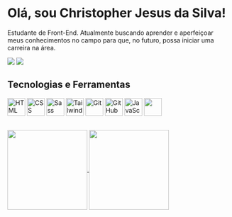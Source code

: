 # Olá, sou Christopher Jesus da Silva!

Estudante de Front-End. Atualmente buscando aprender e aperfeiçoar meus conhecimentos no campo para que, no futuro, possa iniciar uma carreira na área.

<div>
    <a href="https://www.linkedin.com/in/christopher-jesus-da-silva-49164b288/" target="_blank"><img loading="lazy" src="https://img.shields.io/badge/-LinkedIn-%230077B5?style=for-the-badge&logo=linkedin&logoColor=white" target="_blank"></a>   
    <a href = "mailto:christopher990172@gmail.com"><img loading="lazy" src="https://img.shields.io/badge/Gmail-D14836?style=for-the-badge&logo=gmail&logoColor=white" target="_blank"></a>
</div>

## Tecnologias e Ferramentas

<div>
    <img loading="lazy" alt="HTML" src="https://cdn.jsdelivr.net/gh/devicons/devicon@latest/icons/html5/html5-original.svg" width="40" />
    <img loading="lazy" alt="CSS" src="https://cdn.jsdelivr.net/gh/devicons/devicon@latest/icons/css3/css3-original.svg" width="40" />
    <img loading="lazy" alt="Sass" src="https://cdn.jsdelivr.net/gh/devicons/devicon@latest/icons/sass/sass-original.svg" width="40" />
    <img loading="lazy" alt="Tailwind" src="https://cdn.jsdelivr.net/gh/devicons/devicon@latest/icons/tailwindcss/tailwindcss-original.svg" width="40" />
    <img loading="lazy" alt="Git" src="https://cdn.jsdelivr.net/gh/devicons/devicon@latest/icons/git/git-original.svg" width="40" />
    <img loading="lazy" alt="GitHub" src="https://cdn.jsdelivr.net/gh/devicons/devicon@latest/icons/github/github-original.svg" width="40" />
    <img loading="lazy" alt="JavaScript" src="https://cdn.jsdelivr.net/gh/devicons/devicon@latest/icons/javascript/javascript-original.svg" width="40" />
    <img src="https://cdn.jsdelivr.net/gh/devicons/devicon@latest/icons/typescript/typescript-original.svg" width="40" />
</div>

##
<a href="https://github.com/krjorn">
    <img loading="lazy" height="180em" align="center" src="https://github-readme-stats.vercel.app/api/top-langs/?username=krjorn&locale=pt-br&layout=compact&langs_count=6&title_color=00ff94&text_color=f0f0f0&icon_color=00ff94&border_color=f0f0f0&bg_color=1b1b1b"/>
    <img loading="lazy" height="180em" align="center" src="https://github-readme-stats.vercel.app/api?username=krjorn&locale=pt-br&show_icons=true&include_all_commits=true&title_color=00ff94&text_color=f0f0f0&icon_color=00ff94&border_color=f0f0f0&bg_color=1b1b1b"/>
</a>
